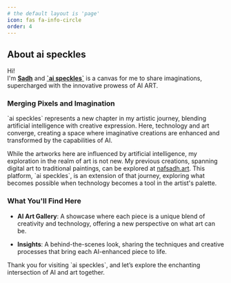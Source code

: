 ```yaml
---
# the default layout is 'page'
icon: fas fa-info-circle
order: 4
---
```


## About ai speckles

Hi!  
I'm **[Sadh](https://nafsadh.com)** and **[\`ai speckles\`](https://ai.nafsadh.art)** is a
canvas for me to share imaginations, supercharged with the innovative prowess of AI ART.

### Merging Pixels and Imagination

\`ai speckles\` represents a new chapter in my artistic journey, blending artificial intelligence
with creative expression. Here, technology and art converge, creating a space where 
imaginative creations are enhanced and transformed by the capabilities of AI.

While the artworks here are influenced by artificial intelligence, my exploration
in the realm of art is not new. My previous creations, spanning digital art to 
traditional paintings, can be explored at [nafsadh.art](https://nafsadh.art). 
This platform, \`ai speckles\`, is an extension of that journey, exploring what 
becomes possible when technology becomes a tool in the artist's palette.

### What You'll Find Here

- **AI Art Gallery**: A showcase where each piece is a unique blend of creativity 
  and technology, offering a new perspective on what art can be.
  
- **Insights**: A behind-the-scenes look, sharing the techniques and creative processes 
  that bring each AI-enhanced piece to life.

Thank you for visiting \`ai speckles\`, and let’s explore the enchanting 
intersection of AI and art together.
